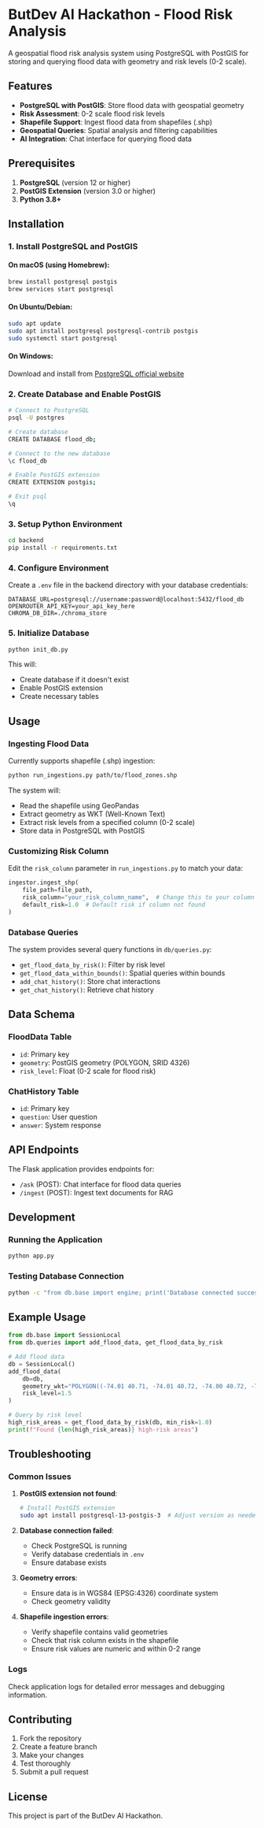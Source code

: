 # ButDev AI Hackathon - Flood Risk Analysis

A geospatial flood risk analysis system using PostgreSQL with PostGIS for storing and querying flood data with geometry and risk levels (0-2 scale).

## Features

- **PostgreSQL with PostGIS**: Store flood data with geospatial geometry
- **Risk Assessment**: 0-2 scale flood risk levels
- **Shapefile Support**: Ingest flood data from shapefiles (.shp)
- **Geospatial Queries**: Spatial analysis and filtering capabilities
- **AI Integration**: Chat interface for querying flood data

## Prerequisites

1. **PostgreSQL** (version 12 or higher)
2. **PostGIS Extension** (version 3.0 or higher)
3. **Python 3.8+**

## Installation

### 1. Install PostgreSQL and PostGIS

#### On macOS (using Homebrew):
```bash
brew install postgresql postgis
brew services start postgresql
```

#### On Ubuntu/Debian:
```bash
sudo apt update
sudo apt install postgresql postgresql-contrib postgis
sudo systemctl start postgresql
```

#### On Windows:
Download and install from [PostgreSQL official website](https://www.postgresql.org/download/windows/)

### 2. Create Database and Enable PostGIS

```bash
# Connect to PostgreSQL
psql -U postgres

# Create database
CREATE DATABASE flood_db;

# Connect to the new database
\c flood_db

# Enable PostGIS extension
CREATE EXTENSION postgis;

# Exit psql
\q
```

### 3. Setup Python Environment

```bash
cd backend
pip install -r requirements.txt
```

### 4. Configure Environment

Create a `.env` file in the backend directory with your database credentials:

```env
DATABASE_URL=postgresql://username:password@localhost:5432/flood_db
OPENROUTER_API_KEY=your_api_key_here
CHROMA_DB_DIR=./chroma_store
```

### 5. Initialize Database

```bash
python init_db.py
```

This will:
- Create database if it doesn't exist
- Enable PostGIS extension
- Create necessary tables

## Usage

### Ingesting Flood Data

Currently supports shapefile (.shp) ingestion:

```bash
python run_ingestions.py path/to/flood_zones.shp
```

The system will:
- Read the shapefile using GeoPandas
- Extract geometry as WKT (Well-Known Text)
- Extract risk levels from a specified column (0-2 scale)
- Store data in PostgreSQL with PostGIS

### Customizing Risk Column

Edit the `risk_column` parameter in `run_ingestions.py` to match your data:

```python
ingestor.ingest_shp(
    file_path=file_path,
    risk_column="your_risk_column_name",  # Change this to your column name
    default_risk=1.0  # Default risk if column not found
)
```

### Database Queries

The system provides several query functions in `db/queries.py`:

- `get_flood_data_by_risk()`: Filter by risk level
- `get_flood_data_within_bounds()`: Spatial queries within bounds
- `add_chat_history()`: Store chat interactions
- `get_chat_history()`: Retrieve chat history

## Data Schema

### FloodData Table
- `id`: Primary key
- `geometry`: PostGIS geometry (POLYGON, SRID 4326)
- `risk_level`: Float (0-2 scale for flood risk)

### ChatHistory Table
- `id`: Primary key
- `question`: User question
- `answer`: System response

## API Endpoints

The Flask application provides endpoints for:
- `/ask` (POST): Chat interface for flood data queries
- `/ingest` (POST): Ingest text documents for RAG

## Development

### Running the Application

```bash
python app.py
```

### Testing Database Connection

```bash
python -c "from db.base import engine; print('Database connected successfully!')"
```

## Example Usage

```python
from db.base import SessionLocal
from db.queries import add_flood_data, get_flood_data_by_risk

# Add flood data
db = SessionLocal()
add_flood_data(
    db=db,
    geometry_wkt="POLYGON((-74.01 40.71, -74.01 40.72, -74.00 40.72, -74.00 40.71, -74.01 40.71))",
    risk_level=1.5
)

# Query by risk level
high_risk_areas = get_flood_data_by_risk(db, min_risk=1.0)
print(f"Found {len(high_risk_areas)} high-risk areas")
```

## Troubleshooting

### Common Issues

1. **PostGIS extension not found**:
   ```bash
   # Install PostGIS extension
   sudo apt install postgresql-13-postgis-3  # Adjust version as needed
   ```

2. **Database connection failed**:
   - Check PostgreSQL is running
   - Verify database credentials in `.env`
   - Ensure database exists

3. **Geometry errors**:
   - Ensure data is in WGS84 (EPSG:4326) coordinate system
   - Check geometry validity

4. **Shapefile ingestion errors**:
   - Verify shapefile contains valid geometries
   - Check that risk column exists in the shapefile
   - Ensure risk values are numeric and within 0-2 range

### Logs

Check application logs for detailed error messages and debugging information.

## Contributing

1. Fork the repository
2. Create a feature branch
3. Make your changes
4. Test thoroughly
5. Submit a pull request

## License

This project is part of the ButDev AI Hackathon.

